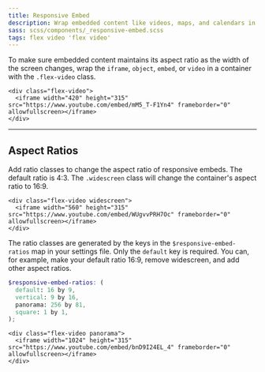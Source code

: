 ```yaml
---
title: Responsive Embed
description: Wrap embedded content like videos, maps, and calendars in a responsive embed container to maintain the correct aspect ratio regardless of screen size.
sass: scss/components/_responsive-embed.scss
tags: flex video 'flex video'
---
```


To make sure embedded content maintains its aspect ratio as the width of the screen changes, wrap the `iframe`, `object`, `embed`, or `video` in a container with the `.flex-video` class.

```html_example
<div class="flex-video">
  <iframe width="420" height="315" src="https://www.youtube.com/embed/mM5_T-F1Yn4" frameborder="0" allowfullscreen></iframe>
</div>
```

---

## Aspect Ratios

Add ratio classes to change the aspect ratio of responsive embeds. The default ratio is 4:3. The `.widescreen` class will change the container's aspect ratio to 16:9.

```html_example
<div class="flex-video widescreen">
  <iframe width="560" height="315" src="https://www.youtube.com/embed/WUgvvPRH7Oc" frameborder="0" allowfullscreen></iframe>
</div>
```

The ratio classes are generated by the keys in the `$responsive-embed-ratios` map in your settings file. Only the `default` key is required. You can, for example, make your default ratio 16:9, remove widescreen, and add other aspect ratios.

```scss
$responsive-embed-ratios: (
  default: 16 by 9,
  vertical: 9 by 16,
  panorama: 256 by 81,
  square: 1 by 1,
);
```

```html_example
<div class="flex-video panorama">
  <iframe width="1024" height="315" src="https://www.youtube.com/embed/bnD9I24EL_4" frameborder="0" allowfullscreen></iframe>
</div>
```
